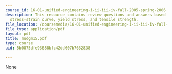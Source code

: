 ```yaml
---
course_id: 16-01-unified-engineering-i-ii-iii-iv-fall-2005-spring-2006
description: This resource contains review questions and answers based on prototypical
  stress-strain curve, yield stress, and tensile strength.
file_location: /coursemedia/16-01-unified-engineering-i-ii-iii-iv-fall-2005-spring-2006/5b0875dfe93688bfc42dd607b7632838_mudgm15.pdf
file_type: application/pdf
layout: pdf
title: mudgm15.pdf
type: course
uid: 5b0875dfe93688bfc42dd607b7632838

---
```

None